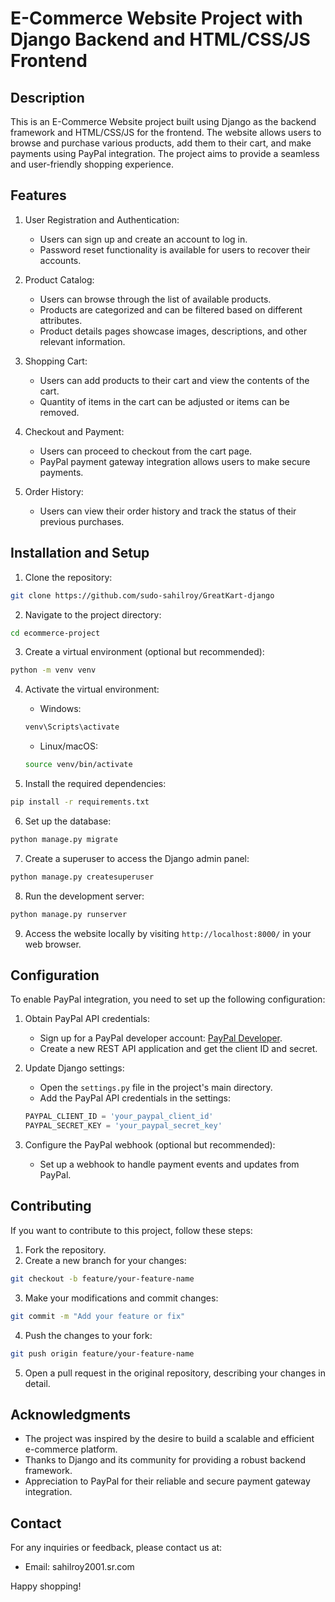 # E-Commerce Website Project with Django Backend and HTML/CSS/JS Frontend



## Description

This is an E-Commerce Website project built using Django as the backend framework and HTML/CSS/JS for the frontend. The website allows users to browse and purchase various products, add them to their cart, and make payments using PayPal integration. The project aims to provide a seamless and user-friendly shopping experience.

## Features

1. User Registration and Authentication:
   - Users can sign up and create an account to log in.
   - Password reset functionality is available for users to recover their accounts.

2. Product Catalog:
   - Users can browse through the list of available products.
   - Products are categorized and can be filtered based on different attributes.
   - Product details pages showcase images, descriptions, and other relevant information.

3. Shopping Cart:
   - Users can add products to their cart and view the contents of the cart.
   - Quantity of items in the cart can be adjusted or items can be removed.

4. Checkout and Payment:
   - Users can proceed to checkout from the cart page.
   - PayPal payment gateway integration allows users to make secure payments.

5. Order History:
   - Users can view their order history and track the status of their previous purchases.

## Installation and Setup

1. Clone the repository:

```bash
git clone https://github.com/sudo-sahilroy/GreatKart-django
```

2. Navigate to the project directory:

```bash
cd ecommerce-project
```

3. Create a virtual environment (optional but recommended):

```bash
python -m venv venv
```

4. Activate the virtual environment:

   - Windows:

   ```bash
   venv\Scripts\activate
   ```

   - Linux/macOS:

   ```bash
   source venv/bin/activate
   ```

5. Install the required dependencies:

```bash
pip install -r requirements.txt
```

6. Set up the database:

```bash
python manage.py migrate
```

7. Create a superuser to access the Django admin panel:

```bash
python manage.py createsuperuser
```

8. Run the development server:

```bash
python manage.py runserver
```

9. Access the website locally by visiting `http://localhost:8000/` in your web browser.

## Configuration

To enable PayPal integration, you need to set up the following configuration:

1. Obtain PayPal API credentials:
   - Sign up for a PayPal developer account: [PayPal Developer](https://developer.paypal.com/).
   - Create a new REST API application and get the client ID and secret.

2. Update Django settings:
   - Open the `settings.py` file in the project's main directory.
   - Add the PayPal API credentials in the settings:

   ```python
   PAYPAL_CLIENT_ID = 'your_paypal_client_id'
   PAYPAL_SECRET_KEY = 'your_paypal_secret_key'
   ```

3. Configure the PayPal webhook (optional but recommended):
   - Set up a webhook to handle payment events and updates from PayPal.

## Contributing

If you want to contribute to this project, follow these steps:

1. Fork the repository.
2. Create a new branch for your changes:

```bash
git checkout -b feature/your-feature-name
```

3. Make your modifications and commit changes:

```bash
git commit -m "Add your feature or fix"
```

4. Push the changes to your fork:

```bash
git push origin feature/your-feature-name
```

5. Open a pull request in the original repository, describing your changes in detail.
   

## Acknowledgments

- The project was inspired by the desire to build a scalable and efficient e-commerce platform.
- Thanks to Django and its community for providing a robust backend framework.
- Appreciation to PayPal for their reliable and secure payment gateway integration.

## Contact

For any inquiries or feedback, please contact us at:
- Email: sahilroy2001.sr.com

Happy shopping!
